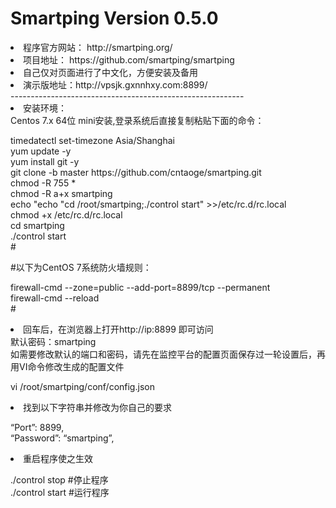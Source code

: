 # Smartping Version 0.5.0
<li>程序官方网站： http://smartping.org/
<li>项目地址： https://github.com/smartping/smartping
<li>自己仅对页面进行了中文化，方便安装及备用
<li>演示版地址：http://vpsjk.gxnnhxy.com:8899/</br>
----------------------------------------------------------
<li>安装环境：</br>
Centos 7.x 64位 mini安装,登录系统后直接复制粘贴下面的命令：</br>
<p>timedatectl set-timezone Asia/Shanghai</br>yum update -y</code></br>yum install git -y</code></br>git clone -b master https://github.com/cntaoge/smartping.git</br>chmod -R 755 *</br>chmod -R a+x smartping</br>echo "echo "cd /root/smartping;./control start" >>/etc/rc.d/rc.local</br>chmod +x /etc/rc.d/rc.local</br>cd smartping</br>./control start</br>#</br>
<p>#以下为CentOS 7系统防火墙规则：</br>
<p>firewall-cmd --zone=public --add-port=8899/tcp --permanent</br>firewall-cmd --reload</br>#</br>
<li>回车后，在浏览器上打开http://ip:8899 即可访问</br>
默认密码：smartping</br>
如需要修改默认的端口和密码，请先在监控平台的配置页面保存过一轮设置后，再用VI命令修改生成的配置文件</br>
<p>vi /root/smartping/conf/config.json</br>
<li>找到以下字符串并修改为你自己的要求</br>
<p>“Port”: 8899,</br>
“Password”: “smartping”,</br>
<li>重启程序使之生效</br>
<p>./control stop #停止程序</br>
./control start #运行程序</br>
